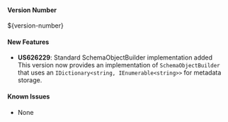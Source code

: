 #### Version Number
${version-number}

#### New Features
 - **US626229**: Standard SchemaObjectBuilder implementation added  
    This version now provides an implementation of `SchemaObjectBuilder` that uses an `IDictionary<string, IEnumerable<string>>` for metadata storage.

#### Known Issues
 - None
